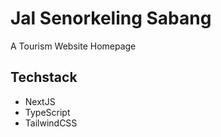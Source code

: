 # Jal Senorkeling Sabang

A Tourism Website Homepage

## Techstack

- NextJS
- TypeScript
- TailwindCSS
